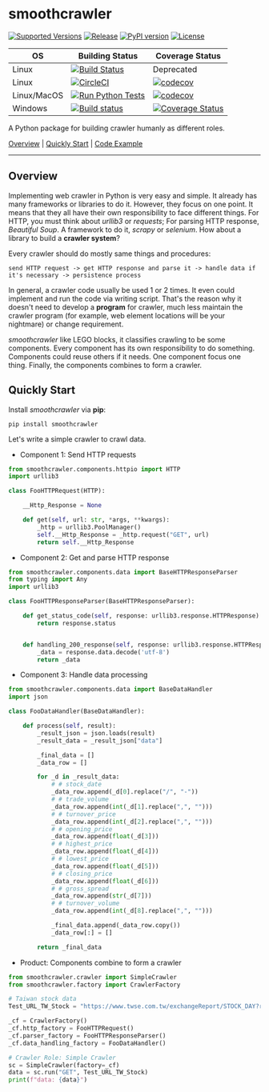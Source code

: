 # smoothcrawler

[![Supported Versions](https://img.shields.io/pypi/pyversions/smoothcrawler.svg?logo=python&logoColor=FBE072)](https://pypi.org/project/smoothcrawler)
[![Release](https://img.shields.io/github/release/Chisanan232/smoothcrawler.svg?label=Release&sort=semver)](https://github.com/Chisanan232/smoothcrawler/releases)
[![PyPI version](https://badge.fury.io/py/smoothcrawler.svg)](https://badge.fury.io/py/smoothcrawler)
[![License](https://img.shields.io/badge/License-Apache%202.0-blue.svg)](https://opensource.org/licenses/Apache-2.0)

| OS | Building Status | Coverage Status |
|------------|------------|--------|
| Linux |[![Build Status](https://app.travis-ci.com/Chisanan232/smoothcrawler.svg?branch=master)](https://app.travis-ci.com/Chisanan232/smoothcrawler)|Deprecated|
| Linux |[![CircleCI](https://circleci.com/gh/Chisanan232/smoothcrawler.svg?style=shield)](https://app.circleci.com/pipelines/github/Chisanan232/smoothcrawler)|[![codecov](https://codecov.io/gh/Chisanan232/smoothcrawler/branch/master/graph/badge.svg?token=BTYTU20FBT)](https://codecov.io/gh/Chisanan232/smoothcrawler)|
| Linux/MacOS |[![Run Python Tests](https://github.com/Chisanan232/smoothcrawler/actions/workflows/ci.yml/badge.svg)](https://github.com/Chisanan232/smoothcrawler/actions/workflows/ci.yml)|[![codecov](https://codecov.io/gh/Chisanan232/smoothcrawler/branch/master/graph/badge.svg?token=BTYTU20FBT)](https://codecov.io/gh/Chisanan232/smoothcrawler)|
| Windows |[![Build status](https://ci.appveyor.com/api/projects/status/1eri78jtxvu5r0q2?svg=true)](https://ci.appveyor.com/project/Chisanan232/smoothcrawler)|[![Coverage Status](https://coveralls.io/repos/github/Chisanan232/smoothcrawler/badge.svg)](https://coveralls.io/github/Chisanan232/smoothcrawler)|

A Python package for building crawler humanly as different roles.

[Overview](#overview) | [Quickly Start](#quickly-start) | [Code Example](https://github.com/Chisanan232/smoothcrawler/tree/master/example)
<hr>


## Overview

Implementing web crawler in Python is very easy and simple. It already has many frameworks or libraries to do it.
However, they focus on one point. It means that they all have their own responsibility to face different things.
For HTTP, you must think about *urllib3* or *requests*; For parsing HTTP response, *Beautiful Soup*. A framework to do it, *scrapy* or *selenium*.
How about a library to build a **crawler system**?

Every crawler should do mostly same things and procedures:

    send HTTP request -> get HTTP response and parse it -> handle data if it's necessary -> persistence process

In general, a crawler code usually be used 1 or 2 times. It even could implement and run the code via writing script. 
That's the reason why it doesn't need to develop a **program** for crawler, much less maintain the crawler program (for example, web element locations will be your nightmare) or change requirement.

_smoothcrawler_ like LEGO blocks, it classifies crawling to be some components. Every component has its own responsibility to do something. 
Components could reuse others if it needs. One component focus one thing. Finally, the components combines to form a crawler.


## Quickly Start

Install _smoothcrawler_ via **pip**:

    pip install smoothcrawler

Let's write a simple crawler to crawl data.

* Component 1: Send HTTP requests

```python
from smoothcrawler.components.httpio import HTTP
import urllib3

class FooHTTPRequest(HTTP):

    __Http_Response = None

    def get(self, url: str, *args, **kwargs):
        _http = urllib3.PoolManager()
        self.__Http_Response = _http.request("GET", url)
        return self.__Http_Response
```

* Component 2: Get and parse HTTP response

```python
from smoothcrawler.components.data import BaseHTTPResponseParser
from typing import Any
import urllib3

class FooHTTPResponseParser(BaseHTTPResponseParser):

    def get_status_code(self, response: urllib3.response.HTTPResponse) -> int:
        return response.status


    def handling_200_response(self, response: urllib3.response.HTTPResponse) -> Any:
        _data = response.data.decode('utf-8')
        return _data
```

* Component 3: Handle data processing

```python
from smoothcrawler.components.data import BaseDataHandler
import json

class FooDataHandler(BaseDataHandler):

    def process(self, result):
        _result_json = json.loads(result)
        _result_data = _result_json["data"]

        _final_data = []
        _data_row = []

        for _d in _result_data:
            # # stock_date
            _data_row.append(_d[0].replace("/", "-"))
            # # trade_volume
            _data_row.append(int(_d[1].replace(",", "")))
            # # turnover_price
            _data_row.append(int(_d[2].replace(",", "")))
            # # opening_price
            _data_row.append(float(_d[3]))
            # # highest_price
            _data_row.append(float(_d[4]))
            # # lowest_price
            _data_row.append(float(_d[5]))
            # # closing_price
            _data_row.append(float(_d[6]))
            # # gross_spread
            _data_row.append(str(_d[7]))
            # # turnover_volume
            _data_row.append(int(_d[8].replace(",", "")))

            _final_data.append(_data_row.copy())
            _data_row[:] = []

        return _final_data
```

* Product: Components combine to form a  crawler

```python
from smoothcrawler.crawler import SimpleCrawler
from smoothcrawler.factory import CrawlerFactory

# Taiwan stock data
Test_URL_TW_Stock = "https://www.twse.com.tw/exchangeReport/STOCK_DAY?response=json&date=20210801&stockNo=2330"

_cf = CrawlerFactory()
_cf.http_factory = FooHTTPRequest()
_cf.parser_factory = FooHTTPResponseParser()
_cf.data_handling_factory = FooDataHandler()

# Crawler Role: Simple Crawler
sc = SimpleCrawler(factory=_cf)
data = sc.run("GET", Test_URL_TW_Stock)
print(f"data: {data}")
```

